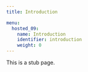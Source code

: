 ```yaml
---
title: Introduction

menu:
  hosted_09:
    name: Introduction
    identifier: introduction
    weight: 0
---
```


This is a stub page.
